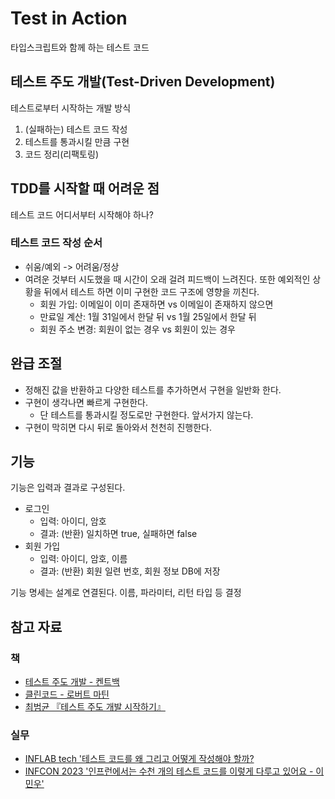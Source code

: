 # Test in Action

타입스크립트와 함께 하는 테스트 코드

## 테스트 주도 개발(Test-Driven Development)

테스트로부터 시작하는 개발 방식

1. (실패하는) 테스트 코드 작성
2. 테스트를 통과시킬 만큼 구현
3. 코드 정리(리팩토링)

## TDD를 시작할 때 어려운 점

테스트 코드 어디서부터 시작해야 하나?

### 테스트 코드 작성 순서

* 쉬움/예외 -> 어려움/정상
* 여려운 것부터 시도했을 때 시간이 오래 걸려 피드백이 느려진다. 또한 예외적인 상황을 뒤에서 테스트 하면 이미 구현한 코드 구조에 영향을 끼친다.
    * 회원 가입: 이메일이 이미 존재하면 vs 이메일이 존재하지 않으면
    * 만료일 계산: 1월 31일에서 한달 뒤 vs 1월 25일에서 한달 뒤
    * 회원 주소 변경: 회원이 없는 경우 vs 회원이 있는 경우

## 완급 조절

* 정해진 값을 반환하고 다양한 테스트를 추가하면서 구현을 일반화 한다.
* 구현이 생각나면 빠르게 구현한다.
    * 단 테스트를 통과시킬 정도로만 구현한다. 앞서가지 않는다.
* 구현이 막히면 다시 뒤로 돌아와서 천천히 진행한다.

## 기능

기능은 입력과 결과로 구성된다.

* 로그인
    * 입력: 아이디, 암호
    * 결과: (반환) 일치하면 true, 실패하면 false
* 회원 가입
    * 입력: 아이디, 암호, 이름
    * 결과: (반환) 회원 일련 번호, 회원 정보 DB에 저장

기능 명세는 설계로 연결된다. 이름, 파라미터, 리턴 타입 등 결정

## 참고 자료

### 책

* [테스트 주도 개발 - 켄트백](https://product.kyobobook.co.kr/detail/S000001032985)
* [클린코드 - 로버트 마틴](https://product.kyobobook.co.kr/detail/S000001032980)
* [최범균 『테스트 주도 개발 시작하기』](https://product.kyobobook.co.kr/detail/S000001248962)

### 실무

* [INFLAB tech '테스트 코드를 왜 그리고 어떻게 작성해야 할까?](https://tech.inflab.com/20230404-test-code/)
* [INFCON 2023 '인프런에서는 수천 개의 테스트 코드를 이렇게 다루고 있어요 - 이민우'](https://inf.run/Ggi2)
